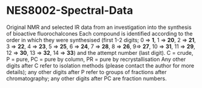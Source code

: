 # NES8002-Spectral-Data
Original NMR and selected IR data from an investigation into the synthesis of bioactive fluorochalcones
Each compound is identified according to the order in which they were synthesised (first 1-2 digits; 0 => <strong>1</strong>, 1 => <strong>20</strong>, 2 => <strong>21</strong>, 3 => <strong>22</strong>, 4 => <strong>23</strong>, 5 => <strong>25</strong>, 6 => <strong>24</strong>, 7 => <strong>28</strong>, 8 => <strong>26</strong>, 9=> <strong>27</strong>, 10 => <strong>31</strong>, 11 => <strong>29</strong>, 12 => <strong>30</strong>, 13 => <strong>32</strong>, 14 => <strong>33</strong>) and the attempt number (last digit).
C = crude, P = pure, PC = pure by column, PR = pure by recrystallisation
Any other digits after C refer to isolation methods (please contact the author for more details); any other digits after P refer to groups of fractions after chromatography; any other digits after PC are fraction numbers.
